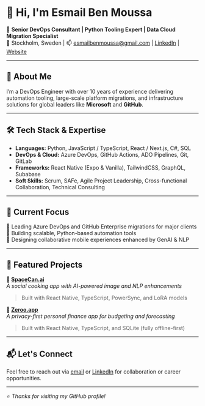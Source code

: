 # 👋 Hi, I'm Esmail Ben Moussa

🚀 **Senior DevOps Consultant | Python Tooling Expert | Data Cloud Migration Specialist**  
📍 Stockholm, Sweden | 📫 [esmailbenmoussa@gmail.com](mailto:esmailbenmoussa@gmail.com) | [LinkedIn](https://linkedin.com/in/esmailbenmoussa) | [Website](https://www.spacecan.ai/)

---

## 💼 About Me

I’m a DevOps Engineer with over 10 years of experience delivering automation tooling, large-scale platform migrations, and infrastructure solutions for global leaders like **Microsoft** and **GitHub**.

---

## 🛠 Tech Stack & Expertise

- **Languages:** Python, JavaScript / TypeScript, React / Next.js, C#, SQL  
- **DevOps & Cloud:** Azure DevOps, GitHub Actions, ADO Pipelines, Git, GitLab  
- **Frameworks:** React Native (Expo & Vanilla), TailwindCSS, GraphQL, Subabase  
- **Soft Skills:** Scrum, SAFe, Agile Project Leadership, Cross-functional Collaboration, Technical Consulting  

---

## 🚧 Current Focus

🔹 Leading Azure DevOps and GitHub Enterprise migrations for major clients  
🔹 Building scalable, Python-based automation tools  
🔹 Designing collaborative mobile experiences enhanced by GenAI & NLP  

---

## 🌟 Featured Projects

**🔗 [SpaceCan.ai](https://www.spacecan.ai/)**  
*A social cooking app with AI-powered image and NLP enhancements*  
> Built with React Native, TypeScript, PowerSync, and LoRA models

**🔗 [Zeroo.app](https://www.zeroo.app/)**  
*A privacy-first personal finance app for budgeting and forecasting*  
> Built with React Native, TypeScript, and SQLite (fully offline-first)

---

## 📬 Let's Connect

Feel free to reach out via [email](mailto:esmailbenmoussa@gmail.com) or [LinkedIn](https://linkedin.com/in/esmailbenmoussa) for collaboration or career opportunities.

---
⭐️ _Thanks for visiting my GitHub profile!_
